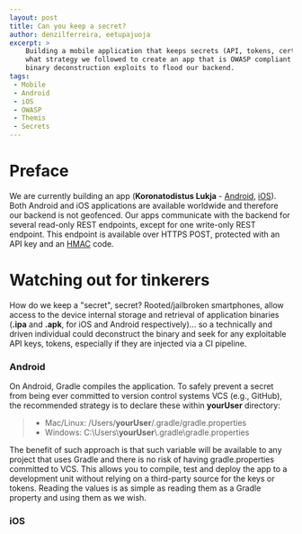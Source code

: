 ```yaml
---
layout: post
title: Can you keep a secret?
author: denzilferreira, eetupajuoja
excerpt: >
    Building a mobile application that keeps secrets (API, tokens, certificates) safe is hard. In this post, we share 
    what strategy we followed to create an app that is OWASP compliant and prevents deobfuscation and 
    binary deconstruction exploits to flood our backend.
tags:
 - Mobile
 - Android
 - iOS
 - OWASP
 - Themis
 - Secrets
---
```


# Preface
We are currently building an app (**Koronatodistus Lukja** - [Android](https://play.google.com/store/apps/details?id=fi.thl.koronatodistus), [iOS](https://apps.apple.com/fi/app/koronatodistuksen-lukija/id1583958695?l=fi)). 
Both Android and iOS applications are available worldwide and therefore our backend is not geofenced. Our apps 
communicate with the backend for several read-only REST endpoints, except for one write-only REST endpoint. This 
endpoint is available over HTTPS POST, protected with an API key and an [HMAC](https://en.wikipedia.org/wiki/HMAC) code.

# Watching out for tinkerers

How do we keep a "secret", secret? Rooted/jailbroken smartphones, allow access to the device internal storage and 
retrieval of application binaries (**.ipa** and **.apk**, for iOS and Android respectively)... so a technically and driven
individual could deconstruct the binary and seek for any exploitable API keys, tokens, especially if they are injected
via a CI pipeline.

### Android

On Android, Gradle compiles the application. To safely prevent a secret from being ever committed to version control
systems VCS (e.g., GitHub), the recommended strategy is to declare these within **yourUser** directory:

> - Mac/Linux: /Users/**yourUser**/.gradle/gradle.properties
> - Windows: C:\Users\\**yourUser**\\.gradle\gradle.properties

The benefit of such approach is that such variable will be available to any project that uses Gradle and there is no
risk of having gradle.properties committed to VCS. This allows you to compile, test and deploy the app to a development
unit without relying on a third-party source for the keys or tokens. Reading the values is as simple as reading them as 
a Gradle property and using them as we wish.



### iOS

